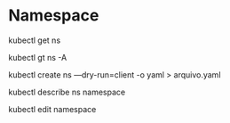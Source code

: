 # Namespace

kubectl get ns

kubectl gt ns -A

kubectl create ns —dry-run=client -o yaml > arquivo.yaml

kubectl describe ns namespace

kubectl edit namespace
